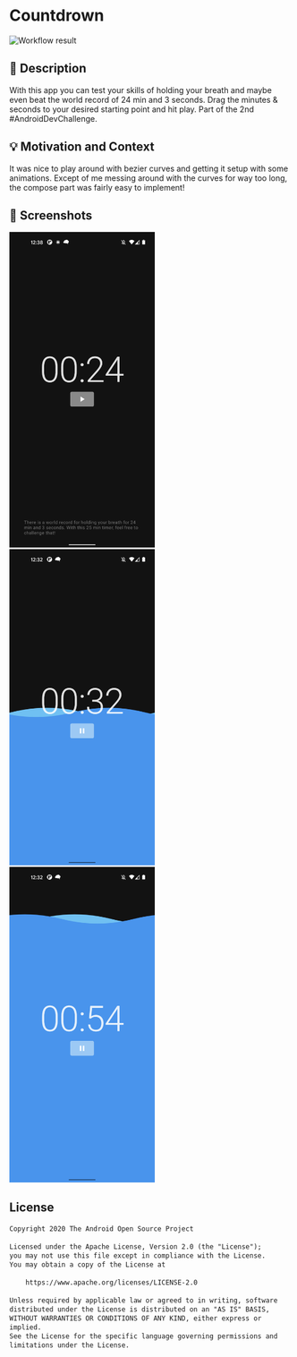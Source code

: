# Countdrown

<!--- Replace <OWNER> with your Github Username and <REPOSITORY> with the name of your repository. -->
<!--- You can find both of these in the url bar when you open your repository in github. -->
![Workflow result](https://github.com/yannickpulver/countdrown/workflows/Check/badge.svg)


## :scroll: Description
With this app you can test your skills of holding your breath and maybe even beat the world record of 24 min and 3 seconds. Drag the minutes & seconds to your desired starting point and hit play. Part of the 2nd #AndroidDevChallenge.

<!--- Describe your app in one or two sentences -->


## :bulb: Motivation and Context
It was nice to play around with bezier curves and getting it setup with some animations. Except of me messing around with the curves for way too long, the compose part was fairly easy to implement!
<!--- Optionally point readers to interesting parts of your submission. -->
<!--- What are you especially proud of? -->


## :camera_flash: Screenshots
<!-- You can add more screenshots here if you like -->
<img src="/results/screenshot_1.png" width="260">&emsp;<img src="/results/screenshot_2.png" width="260">&emsp;<img src="/results/screenshot_3.png" width="260">

## License
```
Copyright 2020 The Android Open Source Project

Licensed under the Apache License, Version 2.0 (the "License");
you may not use this file except in compliance with the License.
You may obtain a copy of the License at

    https://www.apache.org/licenses/LICENSE-2.0

Unless required by applicable law or agreed to in writing, software
distributed under the License is distributed on an "AS IS" BASIS,
WITHOUT WARRANTIES OR CONDITIONS OF ANY KIND, either express or implied.
See the License for the specific language governing permissions and
limitations under the License.
```